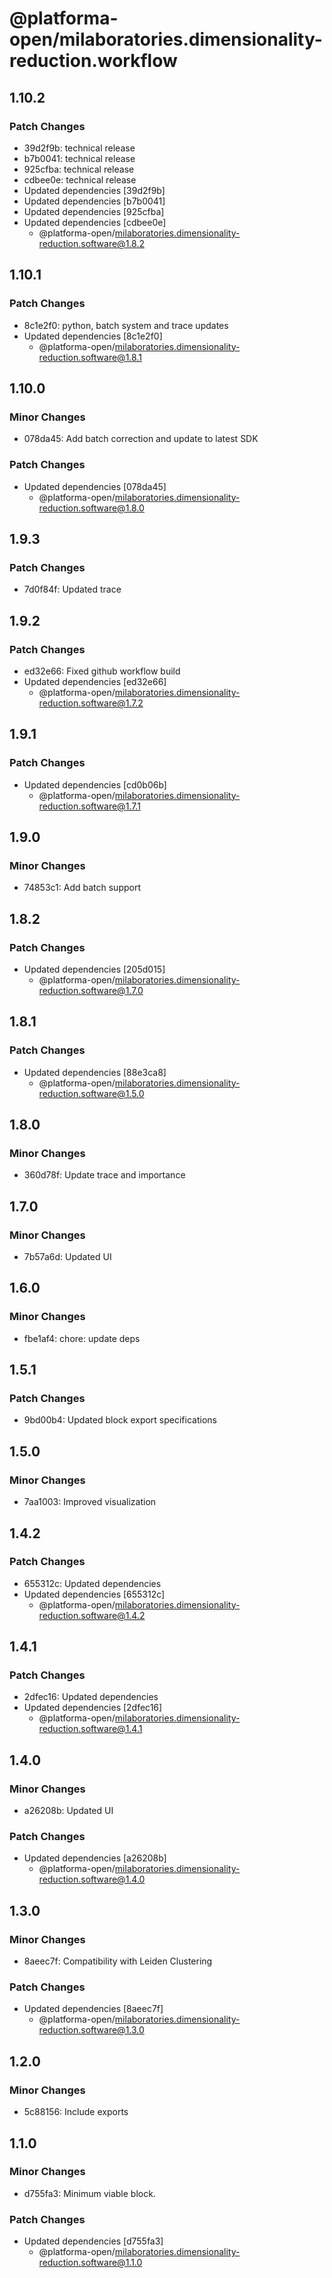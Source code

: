 # @platforma-open/milaboratories.dimensionality-reduction.workflow

## 1.10.2

### Patch Changes

- 39d2f9b: technical release
- b7b0041: technical release
- 925cfba: technical release
- cdbee0e: technical release
- Updated dependencies [39d2f9b]
- Updated dependencies [b7b0041]
- Updated dependencies [925cfba]
- Updated dependencies [cdbee0e]
  - @platforma-open/milaboratories.dimensionality-reduction.software@1.8.2

## 1.10.1

### Patch Changes

- 8c1e2f0: python, batch system and trace updates
- Updated dependencies [8c1e2f0]
  - @platforma-open/milaboratories.dimensionality-reduction.software@1.8.1

## 1.10.0

### Minor Changes

- 078da45: Add batch correction and update to latest SDK

### Patch Changes

- Updated dependencies [078da45]
  - @platforma-open/milaboratories.dimensionality-reduction.software@1.8.0

## 1.9.3

### Patch Changes

- 7d0f84f: Updated trace

## 1.9.2

### Patch Changes

- ed32e66: Fixed github workflow build
- Updated dependencies [ed32e66]
  - @platforma-open/milaboratories.dimensionality-reduction.software@1.7.2

## 1.9.1

### Patch Changes

- Updated dependencies [cd0b06b]
  - @platforma-open/milaboratories.dimensionality-reduction.software@1.7.1

## 1.9.0

### Minor Changes

- 74853c1: Add batch support

## 1.8.2

### Patch Changes

- Updated dependencies [205d015]
  - @platforma-open/milaboratories.dimensionality-reduction.software@1.7.0

## 1.8.1

### Patch Changes

- Updated dependencies [88e3ca8]
  - @platforma-open/milaboratories.dimensionality-reduction.software@1.5.0

## 1.8.0

### Minor Changes

- 360d78f: Update trace and importance

## 1.7.0

### Minor Changes

- 7b57a6d: Updated UI

## 1.6.0

### Minor Changes

- fbe1af4: chore: update deps

## 1.5.1

### Patch Changes

- 9bd00b4: Updated block export specifications

## 1.5.0

### Minor Changes

- 7aa1003: Improved visualization

## 1.4.2

### Patch Changes

- 655312c: Updated dependencies
- Updated dependencies [655312c]
  - @platforma-open/milaboratories.dimensionality-reduction.software@1.4.2

## 1.4.1

### Patch Changes

- 2dfec16: Updated dependencies
- Updated dependencies [2dfec16]
  - @platforma-open/milaboratories.dimensionality-reduction.software@1.4.1

## 1.4.0

### Minor Changes

- a26208b: Updated UI

### Patch Changes

- Updated dependencies [a26208b]
  - @platforma-open/milaboratories.dimensionality-reduction.software@1.4.0

## 1.3.0

### Minor Changes

- 8aeec7f: Compatibility with Leiden Clustering

### Patch Changes

- Updated dependencies [8aeec7f]
  - @platforma-open/milaboratories.dimensionality-reduction.software@1.3.0

## 1.2.0

### Minor Changes

- 5c88156: Include exports

## 1.1.0

### Minor Changes

- d755fa3: Minimum viable block.

### Patch Changes

- Updated dependencies [d755fa3]
  - @platforma-open/milaboratories.dimensionality-reduction.software@1.1.0
